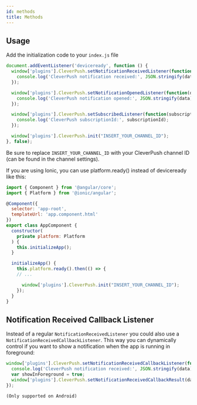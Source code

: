 ```yaml
---
id: methods
title: Methods
---
```


## Usage

Add the initialization code to your `index.js` file

```javascript
document.addEventListener('deviceready', function () {
  window['plugins'].CleverPush.setNotificationReceivedListener(function(data) {
    console.log('CleverPush notification received:', JSON.stringify(data));
  });

  window['plugins'].CleverPush.setNotificationOpenedListener(function(data) {
    console.log('CleverPush notification opened:', JSON.stringify(data));
  });

  window['plugins'].CleverPush.setSubscribedListener(function(subscriptionId) {
    console.log('CleverPush subscriptionId:', subscriptionId);
  });

  window['plugins'].CleverPush.init("INSERT_YOUR_CHANNEL_ID");
}, false);
```

Be sure to replace `INSERT_YOUR_CHANNEL_ID` with your CleverPush channel ID (can be found in the channel settings).

If you are using Ionic, you can use platform.ready() instead of deviceready like this:

```javascript
import { Component } from '@angular/core';
import { Platform } from '@ionic/angular';

@Component({
  selector: 'app-root',
  templateUrl: 'app.component.html'
})
export class AppComponent {
  constructor(
    private platform: Platform
  ) {
    this.initializeApp();
  }

  initializeApp() {
    this.platform.ready().then(() => {
    // ...

      window['plugins'].CleverPush.init("INSERT_YOUR_CHANNEL_ID");
    });
  }
}
```

## Notification Received Callback Listener

Instead of a regular `NotificationReceivedListener` you could also use a `NotificationReceivedCallbackListener`. This way you can dynamically control if you want to show a notification when the app is running in foreground:

```javascript
window['plugins'].CleverPush.setNotificationReceivedCallbackListener(function(data) {
  console.log('CleverPush notification received:', JSON.stringify(data));
  var showInForeground = true;
  window['plugins'].CleverPush.setNotificationReceivedCallbackResult(data.notification._id, showInForeground);
});

(Only supported on Android)
